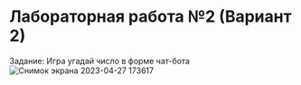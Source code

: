 Лабораторная работа №2 (Вариант 2)
=================================
Задание: Игра угадай число в форме чат-бота
![Снимок экрана 2023-04-27 173617](https://user-images.githubusercontent.com/124809245/234850515-f9a53ce2-c757-4620-8192-3a8684fdc3f9.png)

